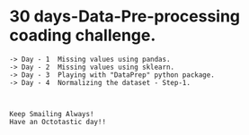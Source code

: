 # 30 days-Data-Pre-processing coading challenge. 
```
-> Day - 1  Missing values using pandas. 
-> Day - 2  Missing values using sklearn. 
-> Day - 3  Playing with "DataPrep" python package. 
-> Day - 4  Normalizing the dataset - Step-1. 



Keep Smailing Always!
Have an Octotastic day!!
```
